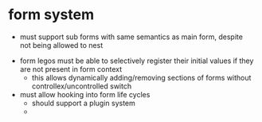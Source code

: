 # form system
  - must support sub forms with same semantics as main form, despite <form> not being allowed to nest 
  - form legos must be able to selectively register their initial values if they are not present in form context
    - this allows dynamically adding/removing sections of forms without controllex/uncontrolled switch
  - must allow hooking into form life cycles
    - should support a plugin system
    -  

